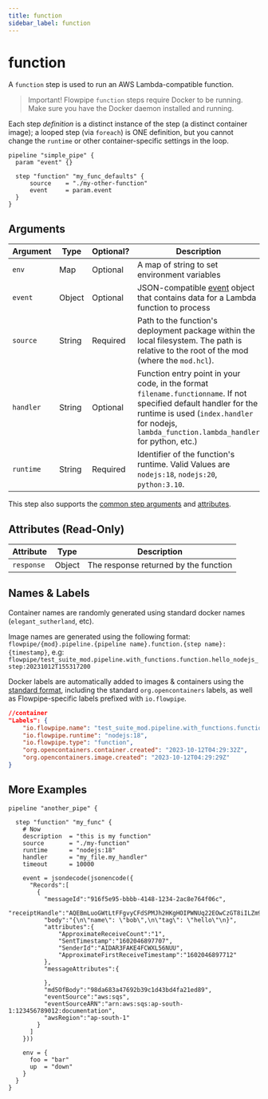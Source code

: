 ```yaml
---
title: function
sidebar_label: function
---
```


# function

A `function` step is used to run an AWS Lambda-compatible function.

> Important!  Flowpipe `function` steps require Docker to be running.  Make sure you have the Docker daemon installed and running.


Each step *definition* is a distinct instance of the step (a distinct container image); a looped step (via `foreach`) is ONE definition, but you cannot change the `runtime` or other container-specific settings in the loop. 

```hcl
pipeline "simple_pipe" {
  param "event" {}

  step "function" "my_func_defaults" {
      source    = "./my-other-function"  
      event     = param.event
  }
}
```

## Arguments

| Argument        | Type      | Optional?   | Description
|-----------------|-----------|-------------|-----------------
| `env`           | Map	      | Optional	  | A map of string to set environment variables
| `event`         | Object	  | Optional	  | JSON-compatible [event](https://docs.aws.amazon.com/lambda/latest/dg/gettingstarted-concepts.html#gettingstarted-concepts-event) object that contains data for a Lambda function to process
| `source`        | String	  | Required	  | Path to the function's deployment package within the local filesystem. The path is relative to the root of the mod (where the `mod.hcl`).
| `handler`       | String	  | Optional	  | Function entry point in your code, in the format `filename.functionname`.  If not specified default handler for the runtime is used (`index.handler` for nodejs, `lambda_function.lambda_handler` for python, etc.)
| `runtime`       | String	  | Required    | Identifier of the function's runtime. Valid Values are `nodejs:18`, `nodejs:20`, `python:3.10`.

This step also supports the [common step arguments](/docs/flowpipe-hcl/step#common-step-arguments) and [attributes](/docs/flowpipe-hcl/step#common-step-attributes-read-only).

<!--
| `memory`        | Number	  | Optional	  | Amount of memory in MB your Lambda Function can use at runtime. Defaults to 128.
| `max_parallel`  | Number	  | Optional	  | Maximum number of concurrent executions for this function. A value of -1 removes any concurrency limitations. Defaults to `-1`.

-->

## Attributes (Read-Only)

| Attribute       | Type    |  Description
|-----------------|---------|-----------------
| `response`      | Object  | The response returned by the function

<!--
| `exit_code`     | Number  | The exit code from running the container
-->




## Names & Labels

Container names are randomly generated using standard docker names (`elegant_sutherland`, etc).

Image names are generated using the following format: `flowpipe/{mod}.pipeline.{pipeline name}.function.{step name}:{timestamp}`, e.g: `flowpipe/test_suite_mod.pipeline.with_functions.function.hello_nodejs_step:20231012T155317200`

Docker labels are automatically added to images & containers using the [standard format](https://docs.docker.com/config/labels-custom-metadata/), including the standard `org.opencontainers` labels, as well as Flowpipe-specific labels prefixed with `io.flowpipe`.

```json
//container
"Labels": {
    "io.flowpipe.name": "test_suite_mod.pipeline.with_functions.function.hello_nodejs_step",
    "io.flowpipe.runtime": "nodejs:18",
    "io.flowpipe.type": "function",
    "org.opencontainers.container.created": "2023-10-12T04:29:32Z",
    "org.opencontainers.image.created": "2023-10-12T04:29:29Z"
}
```


## More Examples


```hcl
pipeline "another_pipe" {

  step "function" "my_func" {
    # Now
    description  = "this is my function" 
    source       = "./my-function"  
    runtime      = "nodejs:18" 
    handler      = "my_file.my_handler"
    timeout      = 10000 

    event = jsondecode(jsonencode({
      "Records":[
        {
          "messageId":"916f5e95-bbbb-4148-1234-2ac8e764f06c",
          "receiptHandle":"AQEBmLuoGWtLtFFgvyCFdSPMJh2HKgHOIPWNUq22EOwCzGT8iILZm97CE6j4J6oR71ZpDr3sgxQcJyVZ+dmmvGl+fFftT9GCJqZYrjMGsR2Q6WsMd8ciI8bTtDXyvsk8ektd7UGfh4gxIZoFp7WUKVRcMEeBkubKd8T4/Io81D0l/AK7MxcEfCj40vWEsex1kkGmMRlBtdSeGyy7fJgUq2543AYWciiWtbSit8S0Y38xZPmsIFhoxP0egQRoJcW4aUgMi469Gj5+khizetybtgC8vux5NCg/IejxcCueXkQ7LKVF8kfRdqRSUYB6DsOrfakeZpK4wpXIarByNz0R2p7J88meYpj2IVULv/emXsSYaKG4rXnpbH4J9ijbLWckYLAd7wPDzCYri1ZSTgAz0kchsEw==",
          "body":"{\n\"name\": \"bob\",\n\"tag\": \"hello\"\n}",
          "attributes":{
              "ApproximateReceiveCount":"1",
              "SentTimestamp":"1602046897707",
              "SenderId":"AIDAR3FAKE4FCWXL56NUU",
              "ApproximateFirstReceiveTimestamp":"1602046897712"
          },
          "messageAttributes":{
              
          },
          "md5OfBody":"98da683a47692b39c1d43bd4fa21ed89",
          "eventSource":"aws:sqs",
          "eventSourceARN":"arn:aws:sqs:ap-south-1:123456789012:documentation",
          "awsRegion":"ap-south-1"
        }
      ]
    }))

    env = {
      foo = "bar"
      up  = "down"
    }
  }
}

```